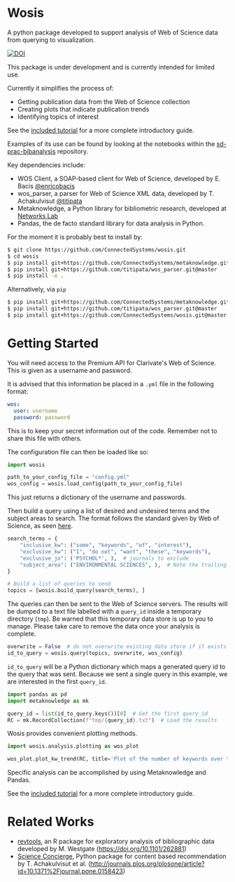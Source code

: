 # Wosis

A python package developed to support analysis of Web of Science data from querying to visualization.

[![DOI](https://zenodo.org/badge/155658135.svg)](https://zenodo.org/badge/latestdoi/155658135)

This package is under development and is currently intended for limited use.

Currently it simplifies the process of:

* Getting publication data from the Web of Science collection
* Creating plots that indicate publication trends
* Identifying topics of interest

See the [included tutorial](https://github.com/ConnectedSystems/wosis/tree/master/tutorial) for a more complete introductory guide.

Examples of its use can be found by looking at the notebooks within the
[sd-prac-bibanalysis](https://github.com/ConnectedSystems/sd-prac-bibanalysis) repository.

Key dependencies include:

* WOS Client, a SOAP-based client for Web of Science, developed by E. Bacis [@enricobacis](https://github.com/enricobacis)
* wos_parser, a parser for Web of Science XML data, developed by T. Achakulvisut [@titipata](https://github.com/titipata)
* Metaknowledge, a Python library for bibliometric research, developed at [Networks Lab](https://github.com/networks-lab/metaknowledge)
* Pandas, the de facto standard library for data analysis in Python.

For the moment it is probably best to install by:

```bash
$ git clone https://github.com/ConnectedSystems/wosis.git
$ cd wosis
$ pip install git+https://github.com/ConnectedSystems/metaknowledge.git@add-collections
$ pip install git+https://github.com/titipata/wos_parser.git@master
$ pip install -e .
```

Alternatively, via `pip`

```bash
$ pip install git+https://github.com/ConnectedSystems/metaknowledge.git@add-collections
$ pip install git+https://github.com/titipata/wos_parser.git@master
$ pip install git+https://github.com/ConnectedSystems/wosis.git@master
```

# Getting Started

You will need access to the Premium API for Clarivate's Web of Science. This is given as a username and password.

It is advised that this information be placed in a `.yml` file in the following format:

```yaml
wos:
  user: username
  password: password
```

This is to keep your secret information out of the code. Remember not to share this file with others.

The configuration file can then be loaded like so:

```python
import wosis

path_to_your_config_file = "config.yml"
wos_config = wosis.load_config(path_to_your_config_file)
```

This just returns a dictionary of the username and passwords.

Then build a query using a list of desired and undesired terms and the subject areas to search. The format follows the standard given by Web of Science, as seen [here](http://ipscience-help.thomsonreuters.com/wosWebServicesLite/WebServiceOperationsGroup/WebServiceOperations/g2/user_query.html).

```python
search_terms = {
    "inclusive_kw": ("some", "keywords", "of", "interest"),
    "exclusive_kw": ("I", "do not", "want", "these", "keywords"),
    "exclusive_jo": ('PSYCHOL*', ),  # journals to exclude
    "subject_area": ("ENVIRONMENTAL SCIENCES", ),  # Note the trailing comma for single item lists!
}

# Build a list of queries to send
topics = [wosis.build_query(search_terms), ]
```

The queries can then be sent to the Web of Science servers. The results will be dumped to a text file labelled with a `query_id` inside a temporary directory (`tmp`). Be warned that this temporary data store is up to you to manage. Please take care to remove the data once your analysis is complete.

```python
overwrite = False  # do not overwrite existing data store if it exists
id_to_query = wosis.query(topics, overwrite, wos_config)
```

`id_to_query` will be a Python dictionary which maps a generated query id to the query that was sent. Because we sent a single query in this example, we are interested in the first `query_id`.

```python
import pandas as pd
import metaknowledge as mk

query_id = list(id_to_query.keys())[0]  # Get the first query_id
RC = mk.RecordCollection(f"tmp/{query_id}.txt")  # Load the results
```

Wosis provides convenient plotting methods.

```python
import wosis.analysis.plotting as wos_plot

wos_plot.plot_kw_trend(RC, title='Plot of the number of keywords over time', save_plot_fn='figs/num_kw_per_pub.png')
```

Specific analysis can be accomplished by using Metaknowledge and Pandas.

See the [included tutorial](https://github.com/ConnectedSystems/wosis/tree/master/tutorial) for a more complete introductory guide.

# Related Works

* [revtools](http://revtools.net/), an R package for exploratory analysis of bibliographic data developed by M. Westgate (https://doi.org/10.1101/262881)
* [Science Concierge](https://github.com/titipata/science_concierge), Python package for content based recommendation by T. Achakulvisut et al. (http://journals.plos.org/plosone/article?id=10.1371%2Fjournal.pone.0158423)
